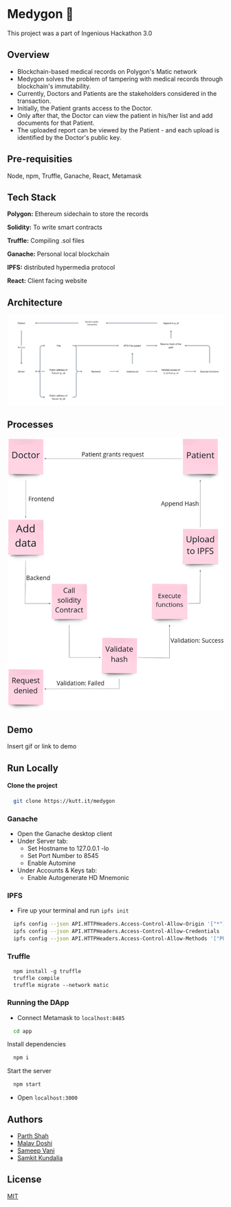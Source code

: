 
# Medygon 👾

This project was a part of Ingenious Hackathon 3.0

## Overview
- Blockchain-based medical records on Polygon's Matic network 
- Medygon solves the problem of tampering with medical records through blockchain's immutability.
- Currently, Doctors and Patients are the stakeholders considered in the transaction.
- Initially, the Patient grants access to the Doctor.
- Only after that, the Doctor can view the patient in his/her list and add documents for that Patient.
- The uploaded report can be viewed by the Patient - and each upload is identified by the Doctor's public key.

## Pre-requisities

Node, npm, Truffle, Ganache, React, Metamask
## Tech Stack

**Polygon:** Ethereum sidechain to store the records

**Solidity:** To write smart contracts

**Truffle:** Compiling .sol files

**Ganache:** Personal local blockchain

**IPFS:**  distributed hypermedia protocol

**React:** Client facing website

## Architecture
![](media/architecture.png)
## Processes
![](media/process.png)
## Demo

Insert gif or link to demo


## Run Locally

#### Clone the project

```bash
  git clone https://kutt.it/medygon
```
### Ganache
- Open the Ganache desktop client 
- Under Server tab:
    - Set Hostname to 127.0.0.1 -lo
    - Set Port Number to 8545
    - Enable Automine
- Under Accounts & Keys tab:
    - Enable Autogenerate HD Mnemonic
### IPFS
- Fire up your terminal and run `ipfs init`
```bash
  ipfs config --json API.HTTPHeaders.Access-Control-Allow-Origin '["*"]'
  ipfs config --json API.HTTPHeaders.Access-Control-Allow-Credentials '["true"]'
  ipfs config --json API.HTTPHeaders.Access-Control-Allow-Methods '["PUT", "POST", "GET"]'
```
### Truffle 
```
  npm install -g truffle
  truffle compile
  truffle migrate --network matic
```
### Running the DApp
* Connect Metamask to `localhost:8485`
```bash
  cd app
```

Install dependencies

```bash
  npm i
```

Start the server

```bash
  npm start
```
* Open `localhost:3000`
## Authors

- [Parth Shah](https://www.github.com/parthmshah1302)
- [Malav Doshi](https://www.github.com/malav312)
- [Sameep Vani](https://www.github.com/Sameep1234)
- [Samkit Kundalia](https://www.github.com/samkitk)



## License

[MIT](https://choosealicense.com/licenses/mit/)

